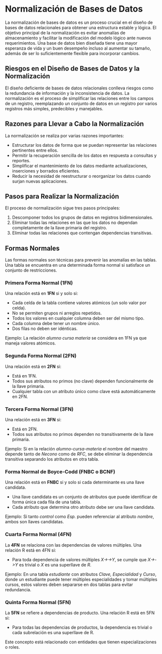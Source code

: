 # Normalización de Bases de Datos

La normalización de bases de datos es un proceso crucial en el diseño de bases de datos relacionales para obtener una estructura estable y lógica. El objetivo principal de la normalización es evitar anomalías de almacenamiento y facilitar la modificación del modelo lógico ante nuevos requerimientos. Una base de datos bien diseñada tiene una mayor esperanza de vida y un buen desempeño incluso al aumentar su tamaño, además de ser lo suficientemente flexible para incorporar cambios.

## Riesgos en el Diseño de Bases de Datos y la Normalización

El diseño deficiente de bases de datos relacionales conlleva riesgos como la redundancia de información y la inconsistencia de datos. La normalización es el proceso de simplificar las relaciones entre los campos de un registro, reemplazando un conjunto de datos en un registro por varios registros más simples, predecibles y manejables.

## Razones para Llevar a Cabo la Normalización

La normalización se realiza por varias razones importantes:

- Estructurar los datos de forma que se puedan representar las relaciones pertinentes entre ellos.
- Permitir la recuperación sencilla de los datos en respuesta a consultas y reportes.
- Simplificar el mantenimiento de los datos mediante actualizaciones, inserciones y borrados eficientes.
- Reducir la necesidad de reestructurar o reorganizar los datos cuando surjan nuevas aplicaciones.

## Pasos para Realizar la Normalización

El proceso de normalización sigue tres pasos principales:

1. Descomponer todos los grupos de datos en registros bidimensionales.
2. Eliminar todas las relaciones en las que los datos no dependan completamente de la llave primaria del registro.
3. Eliminar todas las relaciones que contengan dependencias transitivas.

## Formas Normales

Las formas normales son técnicas para prevenir las anomalías en las tablas. Una tabla se encuentra en una determinada forma normal si satisface un conjunto de restricciones.

### Primera Forma Normal (1FN)

Una relación está en **1FN** si y solo si:
- Cada celda de la tabla contiene valores atómicos (un solo valor por celda).
- No se permiten grupos ni arreglos repetidos.
- Todos los valores en cualquier columna deben ser del mismo tipo.
- Cada columna debe tener un nombre único.
- Dos filas no deben ser idénticas.

Ejemplo: La relación *alumno cursa materia* se considera en 1FN ya que maneja valores atómicos.

### Segunda Forma Normal (2FN)

Una relación está en **2FN** si:
- Está en 1FN.
- Todos sus atributos no primos (no clave) dependen funcionalmente de la llave primaria.
- Cualquier tabla con un atributo único como clave está automáticamente en 2FN.

### Tercera Forma Normal (3FN)

Una relación está en **3FN** si:
- Está en 2FN.
- Todos sus atributos no primos dependen no transitivamente de la llave primaria.

Ejemplo: Si en la relación *alumno-cursa-materia* el nombre del maestro depende tanto de *Necono* como de *RFC*, se debe eliminar la dependencia transitiva separando los atributos en otra tabla.

### Forma Normal de Boyce-Codd (FNBC o BCNF)

Una relación está en **FNBC** si y solo si cada determinante es una llave candidata.
- Una llave candidata es un conjunto de atributos que puede identificar de forma única cada fila de una tabla.
- Cada atributo que determina otro atributo debe ser una llave candidata.

Ejemplo: Si tanto *control* como *Esp.* pueden referenciar al atributo *nombre*, ambos son llaves candidatas.

### Cuarta Forma Normal (4FN)

La **4FN** se relaciona con las dependencias de valores múltiples. Una relación R está en 4FN si:
- Para toda dependencia de valores múltiples *X->->Y*, se cumple que *X->->Y* es trivial o *X* es una superllave de *R*.

Ejemplo: En una tabla *estudiante* con atributos *Clave, Especialidad* y *Curso*, donde un estudiante puede tener múltiples especialidades y tomar múltiples cursos, estos valores deben separarse en dos tablas para evitar redundancia.

### Quinta Forma Normal (5FN)

La **5FN** se refiere a dependencias de producto. Una relación R está en 5FN si:
- Para todas las dependencias de productos, la dependencia es trivial o cada subrelación es una superllave de R.

Este concepto está relacionado con entidades que tienen especializaciones o roles.